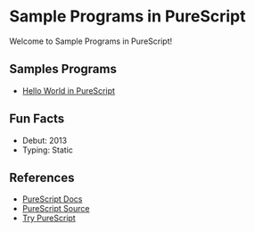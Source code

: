 # Sample Programs in PureScript

Welcome to Sample Programs in PureScript!

## Samples Programs

- [Hello World in PureScript](https://github.com/TheRenegadeCoder/sample-programs/issues/846)

## Fun Facts

- Debut: 2013
- Typing: Static

## References

- [PureScript Docs](http://www.purescript.org/)
- [PureScript Source](https://github.com/purescript/purescript)
- [Try PureScript](http://try.purescript.org/)
